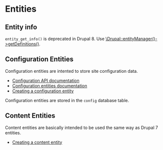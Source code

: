 # Entities

## Entity info

`entity_get_info()` is deprecated in Drupal 8. Use [\Drupal::entityManager()->getDefinitions()](https://www.drupal.org/node/1929006).

## Configuration Entities

Configuration entities are intented to store site configuration data.

* [Configuration API documentation](https://www.drupal.org/developing/api/8/configuration)
* [Configuration entities documentation](https://www.drupal.org/node/1818734)
* [Creating a configuration entity](https://www.drupal.org/node/1809494)

Configuration entities are stored in the `config` database table.

## Content Entities

Content entities are basically intended to be used the same way as Drupal 7 entities.

* [Creating a content entity](https://www.drupal.org/node/2192175)
